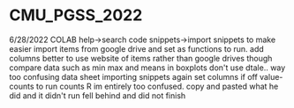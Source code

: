 # CMU_PGSS_2022
6/28/2022
COLAB
help->search code snippets->import snippets to make easier
import items from google drive and set as functions to run. add columns
  better to use website of items rather than google drives though
  compare data such as min max and means in boxplots 
don't use dtale.. way too confusing
data sheet importing
  snippets again 
  set columns if off
  value-counts to run counts
R
im entirely too confused. copy and pasted what he did and it didn't run
fell behind and did not finish
